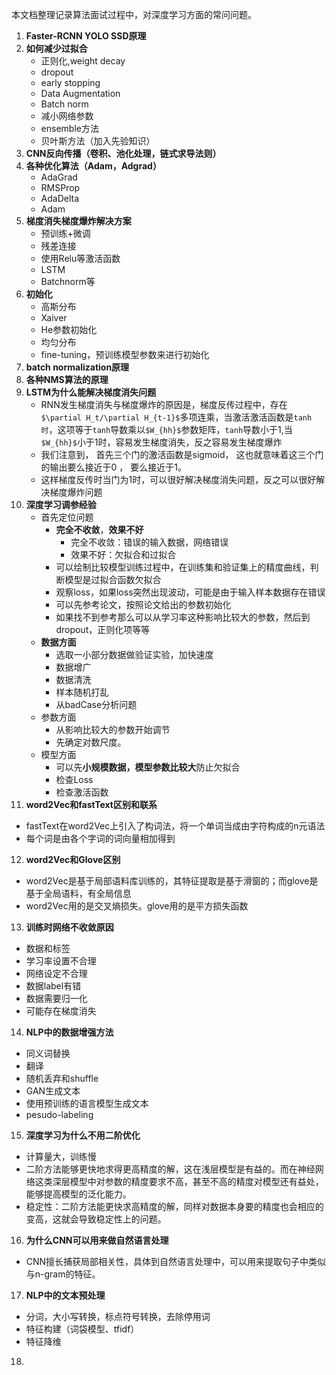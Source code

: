 本文档整理记录算法面试过程中，对深度学习方面的常问问题。

1. **Faster-RCNN YOLO SSD原理**
2. **如何减少过拟合**
    + 正则化,weight decay
    + dropout
    + early stopping
    + Data Augmentation
    + Batch norm
    + 减小网络参数
    + ensemble方法
    + 贝叶斯方法（加入先验知识）
3. **CNN反向传播（卷积、池化处理，链式求导法则）**
4. **各种优化算法（Adam，Adgrad）**
    + AdaGrad
    + RMSProp
    + AdaDelta
    + Adam
5. **梯度消失梯度爆炸解决方案**
    + 预训练+微调
    + 残差连接
    + 使用Relu等激活函数
    + LSTM
    + Batchnorm等
6. **初始化**
    + 高斯分布
    + Xaiver
    + He参数初始化
    + 均匀分布
    + fine-tuning，预训练模型参数来进行初始化
7. **batch normalization原理**
8. **各种NMS算法的原理**
9. **LSTM为什么能解决梯度消失问题**
    + RNN发生梯度消失与梯度爆炸的原因是，梯度反传过程中，存在`$\partial H_t/\partial H_{t-1}$`多项连乘，当激活激活函数是`tanh时`，这项等于`tanh`导数乘以`$W_{hh}$`参数矩阵，`tanh`导数小于1,当`$W_{hh}$`小于1时，容易发生梯度消失，反之容易发生梯度爆炸
    + 我们注意到， 首先三个门的激活函数是sigmoid， 这也就意味着这三个门的输出要么接近于0 ， 要么接近于1。
    + 这样梯度反传时当门为1时，可以很好解决梯度消失问题，反之可以很好解决梯度爆炸问题
10. **深度学习调参经验**
    * 首先定位问题
        * **完全不收敛**，**效果不好** 
            * 完全不收敛：错误的输入数据，网络错误
            * 效果不好：欠拟合和过拟合
        * 可以绘制比较模型训练过程中，在训练集和验证集上的精度曲线，判断模型是过拟合函数欠拟合
        * 观察loss，如果loss突然出现波动，可能是由于输入样本数据存在错误
        * 可以先参考论文，按照论文给出的参数初始化
        * 如果找不到参考那么可以从学习率这种影响比较大的参数，然后到dropout，正则化项等等
    * **数据方面**
        * 选取一小部分数据做验证实验，加快速度 
        * 数据增广
        * 数据清洗
        * 样本随机打乱
        * 从badCase分析问题
    * 参数方面
        * 从影响比较大的参数开始调节
        * 先确定对数尺度。
    * 模型方面
        * 可以先**小规模数据，模型参数比较大**防止欠拟合
        * 检查Loss
        * 检查激活函数
11. **word2Vec和fastText区别和联系**
* fastText在word2Vec上引入了构词法，将一个单词当成由字符构成的n元语法
* 每个词是由各个字词的词向量相加得到
12. **word2Vec和Glove区别**
* word2Vec是基于局部语料库训练的，其特征提取是基于滑窗的；而glove是基于全局语料，有全局信息
* word2Vec用的是交叉熵损失。glove用的是平方损失函数
13. **训练时网络不收敛原因**
* 数据和标签
* 学习率设置不合理
* 网络设定不合理
* 数据label有错
* 数据需要归一化
* 可能存在梯度消失
14. **NLP中的数据增强方法**
* 同义词替换
* 翻译
* 随机丢弃和shuffle
* GAN生成文本
* 使用预训练的语言模型生成文本
* pesudo-labeling
15. **深度学习为什么不用二阶优化**
* 计算量大，训练慢
* 二阶方法能够更快地求得更高精度的解，这在浅层模型是有益的。而在神经网络这类深层模型中对参数的精度要求不高，甚至不高的精度对模型还有益处，能够提高模型的泛化能力。
* 稳定性：二阶方法能更快求高精度的解，同样对数据本身要的精度也会相应的变高，这就会导致稳定性上的问题。
16. **为什么CNN可以用来做自然语言处理**
* CNN擅长捕获局部相关性，具体到自然语言处理中，可以用来提取句子中类似与n-gram的特征。 
17. **NLP中的文本预处理**
* 分词，大小写转换，标点符号转换，去除停用词
* 特征构建（词袋模型、tfidf）
* 特征降维
18. 